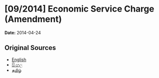 # [09/2014] Economic Service Charge (Amendment)

**Date:** 2014-04-24

## Original Sources

- [English](https://documents.gov.lk/view/acts/2014/4/09-2014_E.pdf)
- [සිංහල](https://documents.gov.lk/view/acts/2014/4/09-2014_S.pdf)
- [தமிழ்](https://documents.gov.lk/view/acts/2014/4/09-2014_T.pdf)
